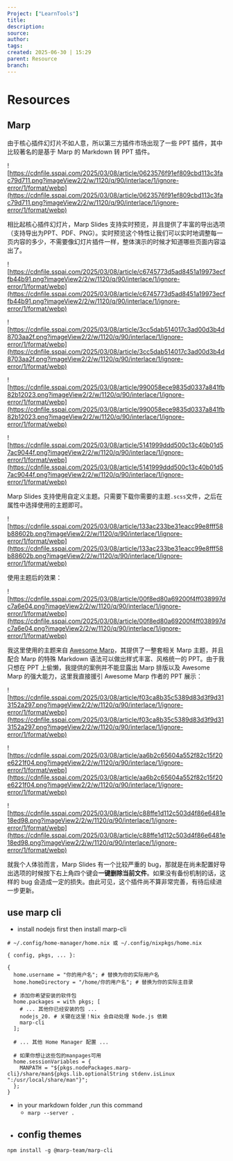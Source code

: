 ```yaml
---
Project: ["LearnTools"]
title: 
description: 
source: 
author: 
tags: 
created: 2025-06-30 | 15:29
parent: Resource
branch: 
---
```

# Resources


## Marp

由于核心插件幻灯片不如人意，所以第三方插件市场出现了一些 PPT 插件，其中比较著名的是基于 Marp 的 Markdown 转 PPT 插件。

![https://cdnfile.sspai.com/2025/03/08/article/0623576f91ef809cbd113c3fac79d711.png?imageView2/2/w/1120/q/90/interlace/1/ignore-error/1/format/webp](https://cdnfile.sspai.com/2025/03/08/article/0623576f91ef809cbd113c3fac79d711.png?imageView2/2/w/1120/q/90/interlace/1/ignore-error/1/format/webp)

相比起核心插件幻灯片，Marp Slides 支持实时预览，并且提供了丰富的导出选项（支持导出为PPT、PDF、PNG）。实时预览这个特性让我们可以实时地调整每一页内容的多少，不需要像幻灯片插件一样，整体演示的时候才知道哪些页面内容溢出了。 

![https://cdnfile.sspai.com/2025/03/08/article/c6745773d5ad8451a19973ecffb44b91.png?imageView2/2/w/1120/q/90/interlace/1/ignore-error/1/format/webp](https://cdnfile.sspai.com/2025/03/08/article/c6745773d5ad8451a19973ecffb44b91.png?imageView2/2/w/1120/q/90/interlace/1/ignore-error/1/format/webp)

![https://cdnfile.sspai.com/2025/03/08/article/3cc5dab514017c3ad00d3b4d8703aa2f.png?imageView2/2/w/1120/q/90/interlace/1/ignore-error/1/format/webp](https://cdnfile.sspai.com/2025/03/08/article/3cc5dab514017c3ad00d3b4d8703aa2f.png?imageView2/2/w/1120/q/90/interlace/1/ignore-error/1/format/webp)

![https://cdnfile.sspai.com/2025/03/08/article/990058ece9835d0337a841fb82b12023.png?imageView2/2/w/1120/q/90/interlace/1/ignore-error/1/format/webp](https://cdnfile.sspai.com/2025/03/08/article/990058ece9835d0337a841fb82b12023.png?imageView2/2/w/1120/q/90/interlace/1/ignore-error/1/format/webp)

![https://cdnfile.sspai.com/2025/03/08/article/5141999ddd500c13c40b01d57ac9044f.png?imageView2/2/w/1120/q/90/interlace/1/ignore-error/1/format/webp](https://cdnfile.sspai.com/2025/03/08/article/5141999ddd500c13c40b01d57ac9044f.png?imageView2/2/w/1120/q/90/interlace/1/ignore-error/1/format/webp)

Marp Slides 支持使用自定义主题。只需要下载你需要的主题`.scss`文件，之后在属性中选择使用的主题即可。

![https://cdnfile.sspai.com/2025/03/08/article/133ac233be31eacc99e8fff58b88602b.png?imageView2/2/w/1120/q/90/interlace/1/ignore-error/1/format/webp](https://cdnfile.sspai.com/2025/03/08/article/133ac233be31eacc99e8fff58b88602b.png?imageView2/2/w/1120/q/90/interlace/1/ignore-error/1/format/webp)

使用主题后的效果：

![https://cdnfile.sspai.com/2025/03/08/article/00f8ed80a69200f4ff038997dc7a6e04.png?imageView2/2/w/1120/q/90/interlace/1/ignore-error/1/format/webp](https://cdnfile.sspai.com/2025/03/08/article/00f8ed80a69200f4ff038997dc7a6e04.png?imageView2/2/w/1120/q/90/interlace/1/ignore-error/1/format/webp)

我这里使用的主题来自 [Awesome Marp](https://github.com/favourhong/Awesome-Marp)，其提供了一整套相关 Marp 主题，并且配合 Marp 的特殊 Markdown 语法可以做出样式丰富、风格统一的 PPT。由于我只想在 PPT 上偷懒，我提供的案例并不能显露出 Marp 排版以及 Awesome Marp 的强大能力，这里我直接援引 Awesome Marp 作者的 PPT 展示：

![https://cdnfile.sspai.com/2025/03/08/article/f03ca8b35c5389d83d3f9d313152a297.png?imageView2/2/w/1120/q/90/interlace/1/ignore-error/1/format/webp](https://cdnfile.sspai.com/2025/03/08/article/f03ca8b35c5389d83d3f9d313152a297.png?imageView2/2/w/1120/q/90/interlace/1/ignore-error/1/format/webp)

![https://cdnfile.sspai.com/2025/03/08/article/aa6b2c65604a552f82c15f20e6221f04.png?imageView2/2/w/1120/q/90/interlace/1/ignore-error/1/format/webp](https://cdnfile.sspai.com/2025/03/08/article/aa6b2c65604a552f82c15f20e6221f04.png?imageView2/2/w/1120/q/90/interlace/1/ignore-error/1/format/webp)

![https://cdnfile.sspai.com/2025/03/08/article/c88ffe1d112c503d4f86e6481e18ed98.png?imageView2/2/w/1120/q/90/interlace/1/ignore-error/1/format/webp](https://cdnfile.sspai.com/2025/03/08/article/c88ffe1d112c503d4f86e6481e18ed98.png?imageView2/2/w/1120/q/90/interlace/1/ignore-error/1/format/webp)

就我个人体验而言，Marp Slides 有一个比较严重的 bug，那就是在尚未配置好导出选项的时候按下右上角四个键会**一键删除当前文件**。如果没有备份机制的话，这样的 bug 会造成一定的损失。由此可见，这个插件尚不算非常完善，有待后续进一步更新。

## use marp cli 
- install nodejs first then install marp-cli
```
# ~/.config/home-manager/home.nix 或 ~/.config/nixpkgs/home.nix

{ config, pkgs, ... }:

{
  home.username = "你的用户名"; # 替换为你的实际用户名
  home.homeDirectory = "/home/你的用户名"; # 替换为你的实际主目录

  # 添加你希望安装的软件包
  home.packages = with pkgs; [
    # ... 其他你已经安装的包 ...
    nodejs_20. # 关键在这里！Nix 会自动处理 Node.js 依赖
    marp-cli
  ];

  # ... 其他 Home Manager 配置 ...

  # 如果你想让这些包的manpages可用
  home.sessionVariables = {
    MANPATH = "${pkgs.nodePackages.marp-cli}/share/man${pkgs.lib.optionalString stdenv.isLinux ":/usr/local/share/man"}";
  };
}
```

- in your markdown folder ,run this command
	- `marp --server .`
- config themes
	- 

```
npm install -g @marp-team/marp-cli

```
